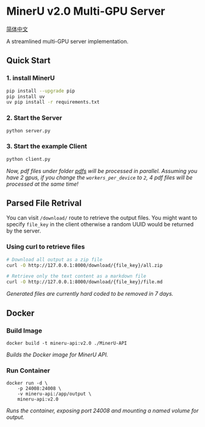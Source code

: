 # MinerU v2.0 Multi-GPU Server

[简体中文](README_zh.md)

A streamlined multi-GPU server implementation.

## Quick Start

### 1. install MinerU

```bash
pip install --upgrade pip
pip install uv
uv pip install -r requirements.txt
```

### 2. Start the Server
```bash
python server.py
```

### 3. Start the example Client
```bash
python client.py
```

*Now, pdf files under folder [pdfs](./pdfs/) will be processed in parallel. Assuming you have 2 gpus, if you change the `workers_per_device` to `2`, 4 pdf files will be processed at the same time!*

## Parsed File Retrival

You can visit `/download/` route to retrieve the output files. You might want to specify `file_key` in the client otherwise a random UUID would be returned by the server.

### Using curl to retrieve files

```bash
# Download all output as a zip file
curl -O http://127.0.0.1:8000/download/{file_key}/all.zip

# Retrieve only the text content as a markdown file
curl -O http://127.0.0.1:8000/download/{file_key}/file.md
```

*Generated files are currently hard coded to be removed in 7 days.*

## Docker

### Build Image

```
docker build -t mineru-api:v2.0 ./MinerU-API
```
*Builds the Docker image for MinerU API.*

### Run Container
```
docker run -d \
    -p 24008:24008 \
    -v mineru-api:/app/output \
    mineru-api:v2.0
```
*Runs the container, exposing port 24008 and mounting a named volume for output.*